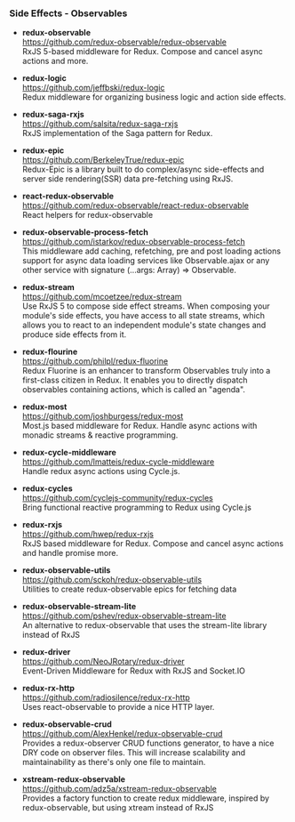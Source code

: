 ### Side Effects - Observables

- **redux-observable**  
  https://github.com/redux-observable/redux-observable  
  RxJS 5-based middleware for Redux. Compose and cancel async actions and more.
  
- **redux-logic**  
  https://github.com/jeffbski/redux-logic  
  Redux middleware for organizing business logic and action side effects.
  
- **redux-saga-rxjs**  
  https://github.com/salsita/redux-saga-rxjs  
  RxJS implementation of the Saga pattern for Redux.
  
- **redux-epic**  
  https://github.com/BerkeleyTrue/redux-epic  
  Redux-Epic is a library built to do complex/async side-effects and server side rendering(SSR) data pre-fetching using RxJS.
  
- **react-redux-observable**  
  https://github.com/redux-observable/react-redux-observable  
  React helpers for redux-observable
  
- **redux-observable-process-fetch**  
  https://github.com/istarkov/redux-observable-process-fetch  
  This middleware add caching, refetching, pre and post loading actions support for async data loading services like Observable.ajax or any other service with signature (...args: Array<any>) => Observable<any>.
  
- **redux-stream**  
  https://github.com/mcoetzee/redux-stream  
  Use RxJS 5 to compose side effect streams.  When composing your module's side effects, you have access to all state streams, which allows you to react to an independent module's state changes and produce side effects from it.
  
- **redux-flourine**  
  https://github.com/philpl/redux-fluorine  
  Redux Fluorine is an enhancer to transform Observables truly into a first-class citizen in Redux. It enables you to directly dispatch observables containing actions, which is called an "agenda".
  
- **redux-most**  
  https://github.com/joshburgess/redux-most  
  Most.js based middleware for Redux.  Handle async actions with monadic streams & reactive programming.
  
- **redux-cycle-middleware**  
  https://github.com/lmatteis/redux-cycle-middleware  
  Handle redux async actions using Cycle.js. 
  
- **redux-cycles**  
  https://github.com/cyclejs-community/redux-cycles  
  Bring functional reactive programming to Redux using Cycle.js 
  
- **redux-rxjs**  
  https://github.com/hwep/redux-rxjs  
  RxJS based middleware for Redux. Compose and cancel async actions and handle promise more. 
  
- **redux-observable-utils**  
  https://github.com/sckoh/redux-observable-utils  
  Utilities to create redux-observable epics for fetching data
  
- **redux-observable-stream-lite**  
  https://github.com/pshev/redux-observable-stream-lite  
  An alternative to redux-observable that uses the stream-lite library instead of RxJS
  
- **redux-driver**  
  https://github.com/NeoJRotary/redux-driver  
  Event-Driven Middleware for Redux with RxJS and Socket.IO
  
- **redux-rx-http**  
  https://github.com/radiosilence/redux-rx-http  
  Uses react-observable to provide a nice HTTP layer. 
  
- **redux-observable-crud**  
  https://github.com/AlexHenkel/redux-observable-crud  
  Provides a redux-observer CRUD functions generator, to have a nice DRY code on observer files. This will increase scalability and maintainability as there's only one file to maintain.
  
- **xstream-redux-observable**  
  https://github.com/adz5a/xstream-redux-observable  
  Provides a factory function to create redux middleware, inspired by redux-observable, but using xtream instead of RxJS